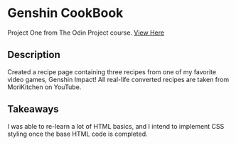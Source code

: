 # Genshin CookBook
Project One from The Odin Project course.
[View Here](https://ayaneyokoya.github.io/odin-recipes/)
## Description
Created a recipe page containing three recipes from one of my favorite video games, Genshin Impact! All real-life converted recipes are taken from MoriKitchen on YouTube.
## Takeaways
I was able to re-learn a lot of HTML basics, and I intend to implement CSS styling once the base HTML code is completed.
